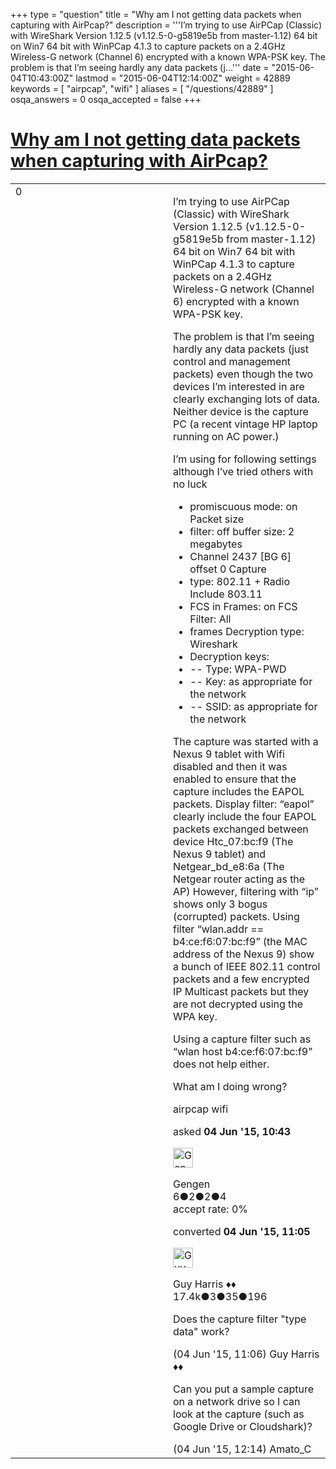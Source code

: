 +++
type = "question"
title = "Why am I not getting data packets when capturing with AirPcap?"
description = '''I’m trying to use AirPCap (Classic) with WireShark Version 1.12.5 (v1.12.5-0-g5819e5b from master-1.12) 64 bit on Win7 64 bit with WinPCap 4.1.3 to capture packets on a 2.4GHz Wireless-G network (Channel 6) encrypted with a known WPA-PSK key. The problem is that I’m seeing hardly any data packets (j...'''
date = "2015-06-04T10:43:00Z"
lastmod = "2015-06-04T12:14:00Z"
weight = 42889
keywords = [ "airpcap", "wifi" ]
aliases = [ "/questions/42889" ]
osqa_answers = 0
osqa_accepted = false
+++

<div class="headNormal">

# [Why am I not getting data packets when capturing with AirPcap?](/questions/42889/why-am-i-not-getting-data-packets-when-capturing-with-airpcap)

</div>

<div id="main-body">

<div id="askform">

<table id="question-table" style="width:100%;"><colgroup><col style="width: 50%" /><col style="width: 50%" /></colgroup><tbody><tr class="odd"><td style="width: 30px; vertical-align: top"><div class="vote-buttons"><span id="post-42889-upvote" class="ajax-command post-vote up" rel="nofollow" title="I like this post (click again to cancel)"> </span><div id="post-42889-score" class="post-score" title="current number of votes">0</div><span id="post-42889-downvote" class="ajax-command post-vote down" rel="nofollow" title="I dont like this post (click again to cancel)"> </span> <span id="favorite-mark" class="ajax-command favorite-mark" rel="nofollow" title="mark/unmark this question as favorite (click again to cancel)"> </span><div id="favorite-count" class="favorite-count"></div></div></td><td><div id="item-right"><div class="question-body"><p>I’m trying to use AirPCap (Classic) with WireShark Version 1.12.5 (v1.12.5-0-g5819e5b from master-1.12) 64 bit on Win7 64 bit with WinPCap 4.1.3 to capture packets on a 2.4GHz Wireless-G network (Channel 6) encrypted with a known WPA-PSK key.</p><p>The problem is that I’m seeing hardly any data packets (just control and management packets) even though the two devices I’m interested in are clearly exchanging lots of data. Neither device is the capture PC (a recent vintage HP laptop running on AC power.)</p><p>I’m using for following settings although I’ve tried others with no luck</p><ul><li>promiscuous mode: on Packet size</li><li>filter: off buffer size: 2 megabytes</li><li>Channel 2437 [BG 6] offset 0 Capture</li><li>type: 802.11 + Radio Include 803.11</li><li>FCS in Frames: on FCS Filter: All</li><li>frames Decryption type: Wireshark</li><li>Decryption keys:</li><li>-- Type: WPA-PWD</li><li>-- Key: as appropriate for the network</li><li>-- SSID: as appropriate for the network</li></ul><p>The capture was started with a Nexus 9 tablet with Wifi disabled and then it was enabled to ensure that the capture includes the EAPOL packets. Display filter: “eapol” clearly include the four EAPOL packets exchanged between device Htc_07:bc:f9 (The Nexus 9 tablet) and Netgear_bd_e8:6a (The Netgear router acting as the AP) However, filtering with “ip” shows only 3 bogus (corrupted) packets. Using filter “wlan.addr == b4:ce:f6:07:bc:f9” (the MAC address of the Nexus 9) show a bunch of IEEE 802.11 control packets and a few encrypted IP Multicast packets but they are not decrypted using the WPA key.</p><p>Using a capture filter such as “wlan host b4:ce:f6:07:bc:f9” does not help either.</p><p>What am I doing wrong?</p></div><div id="question-tags" class="tags-container tags"><span class="post-tag tag-link-airpcap" rel="tag" title="see questions tagged &#39;airpcap&#39;">airpcap</span> <span class="post-tag tag-link-wifi" rel="tag" title="see questions tagged &#39;wifi&#39;">wifi</span></div><div id="question-controls" class="post-controls"></div><div class="post-update-info-container"><div class="post-update-info post-update-info-user"><p>asked <strong>04 Jun '15, 10:43</strong></p><img src="https://secure.gravatar.com/avatar/2228cd6967bbbd0a5acf545925263e07?s=32&amp;d=identicon&amp;r=g" class="gravatar" width="32" height="32" alt="Gengen&#39;s gravatar image" /><p><span>Gengen</span><br />
<span class="score" title="6 reputation points">6</span><span title="2 badges"><span class="badge1">●</span><span class="badgecount">2</span></span><span title="2 badges"><span class="silver">●</span><span class="badgecount">2</span></span><span title="4 badges"><span class="bronze">●</span><span class="badgecount">4</span></span><br />
<span class="accept_rate" title="Rate of the user&#39;s accepted answers">accept rate:</span> <span title="Gengen has no accepted answers">0%</span></p></div><div class="post-update-info post-update-info-edited"><p><span> converted <strong>04 Jun '15, 11:05</strong> </span></p><img src="https://secure.gravatar.com/avatar/f93de7000747ab5efb5acd3034b2ebd7?s=32&amp;d=identicon&amp;r=g" class="gravatar" width="32" height="32" alt="Guy%20Harris&#39;s gravatar image" /><p><span>Guy Harris ♦♦</span><br />
<span class="score" title="17443 reputation points"><span>17.4k</span></span><span title="3 badges"><span class="badge1">●</span><span class="badgecount">3</span></span><span title="35 badges"><span class="silver">●</span><span class="badgecount">35</span></span><span title="196 badges"><span class="bronze">●</span><span class="badgecount">196</span></span></p></div></div><div id="comments-container-42889" class="comments-container"><span id="42891"></span><div id="comment-42891" class="comment"><div id="post-42891-score" class="comment-score"></div><div class="comment-text"><p>Does the capture filter "type data" work?</p></div><div id="comment-42891-info" class="comment-info"><span class="comment-age">(04 Jun '15, 11:06)</span> <span class="comment-user userinfo">Guy Harris ♦♦</span></div></div><span id="42892"></span><div id="comment-42892" class="comment"><div id="post-42892-score" class="comment-score"></div><div class="comment-text"><p>Can you put a sample capture on a network drive so I can look at the capture (such as Google Drive or Cloudshark)?</p></div><div id="comment-42892-info" class="comment-info"><span class="comment-age">(04 Jun '15, 12:14)</span> <span class="comment-user userinfo">Amato_C</span></div></div></div><div id="comment-tools-42889" class="comment-tools"></div><div class="clear"></div><div id="comment-42889-form-container" class="comment-form-container"></div><div class="clear"></div></div></td></tr></tbody></table>

</div>

</div>


